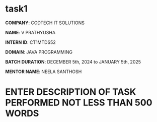 # task1 

**COMPANY**: CODTECH IT SOLUTIONS

**NAME**: V PRATHYUSHA

**INTERN ID**: CT1MTDS52

**DOMAIN**: JAVA PROGRAMMING

**BATCH DURATION**: DECEMBER 5th, 2024 to JANUARY 5th, 2025

**MENTOR NAME**: NEELA SANTHOSH

# ENTER DESCRIPTION OF TASK PERFORMED NOT LESS THAN 500 WORDS

